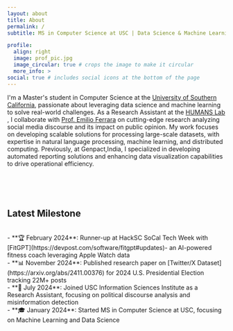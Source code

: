 ```yaml
---
layout: about
title: About
permalink: /
subtitle: MS in Computer Science at USC | Data Science & Machine Learning Enthusiast

profile:
  align: right
  image: prof_pic.jpg
  image_circular: true # crops the image to make it circular
  more_info: >
social: true # includes social icons at the bottom of the page
---
```


I'm a Master's student in Computer Science at the [University of Southern California](https://www.usc.edu/), passionate
about leveraging data
science and machine learning to solve real-world challenges. As a Research Assistant at
the [HUMANS Lab](http://www.emilio.ferrara.name/code/) , I collaborate
with  [Prof. Emilio Ferrara](https://www.emilio.ferrara.name/) on cutting-edge research analyzing social media discourse
and its impact on public opinion.
My work focuses on developing scalable solutions for processing large-scale datasets, with expertise in natural language
processing, machine learning, and distributed computing. Previously, at Genpact,India, I specialized in developing
automated
reporting solutions and enhancing data visualization capabilities to drive operational efficiency.


<br><br><br>
## Latest Milestone
<br>
- **🏆 February 2024**: Runner-up at HackSC SoCal Tech Week with [FitGPT](https://devpost.com/software/fitgpt#updates)-
  an AI-powered fitness coach leveraging Apple Watch data
<br>
- **📊 November 2024**: Published research paper on [Twitter/X Dataset](https://arxiv.org/abs/2411.00376) for 2024 U.S.
  Presidential Election tracking 22M+ posts
<br>
- **🔬 July 2024**: Joined USC Information Sciences Institute as a Research Assistant, focusing on political discourse
  analysis and misinformation detection
<br>
- **🎓 January 2024**: Started MS in Computer Science at USC, focusing on Machine Learning and Data Science